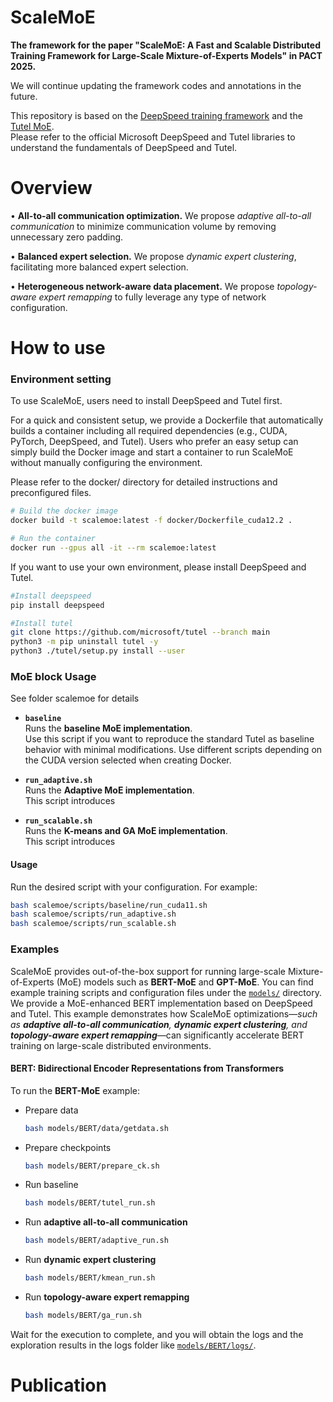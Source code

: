 # ScaleMoE
**The framework for the paper "ScaleMoE: A Fast and Scalable Distributed Training Framework for Large-Scale Mixture-of-Experts Models" in PACT 2025.**

We will continue updating the framework codes and annotations in the future.

This repository is based on the [DeepSpeed training framework](https://github.com/microsoft/DeepSpeed) and the [Tutel MoE](https://github.com/microsoft/tutel).  
Please refer to the official Microsoft DeepSpeed and Tutel libraries to understand the fundamentals of DeepSpeed and Tutel.

# Overview

• **All-to-all communication optimization.** We propose *adaptive all-to-all communication* to minimize communication volume by removing unnecessary zero padding.

• **Balanced expert selection.** We propose *dynamic expert clustering*, facilitating more balanced expert selection.

• **Heterogeneous network-aware data placement.** We propose *topology-aware expert remapping* to fully leverage any type of network configuration.

# How to use

### Environment setting
To use ScaleMoE, users need to install DeepSpeed and Tutel first.

For a quick and consistent setup, we provide a Dockerfile that automatically builds a container including all required dependencies (e.g., CUDA, PyTorch, DeepSpeed, and Tutel).
Users who prefer an easy setup can simply build the Docker image and start a container to run ScaleMoE without manually configuring the environment.

Please refer to the docker/ directory for detailed instructions and preconfigured files.

```bash
# Build the docker image
docker build -t scalemoe:latest -f docker/Dockerfile_cuda12.2 .

# Run the container
docker run --gpus all -it --rm scalemoe:latest
```

If you want to use your own environment, please install DeepSpeed and Tutel.

```bash
#Install deepspeed
pip install deepspeed

#Install tutel
git clone https://github.com/microsoft/tutel --branch main
python3 -m pip uninstall tutel -y
python3 ./tutel/setup.py install --user
```

### MoE block Usage
See folder scalemoe for details
- **`baseline`**  
  Runs the **baseline MoE implementation**.  
  Use this script if you want to reproduce the standard Tutel as baseline behavior with minimal modifications.
  Use different scripts depending on the CUDA version selected when creating Docker.
  
- **`run_adaptive.sh`**  
  Runs the **Adaptive MoE implementation**.  
  This script introduces 

- **`run_scalable.sh`**  
  Runs the **K-means and GA MoE implementation**.  
  This script introduces
   
#### Usage
Run the desired script with your configuration. For example:
```bash
bash scalemoe/scripts/baseline/run_cuda11.sh
bash scalemoe/scripts/run_adaptive.sh
bash scalemoe/scripts/run_scalable.sh
```

### Examples
ScaleMoE provides out-of-the-box support for running large-scale Mixture-of-Experts (MoE) models such as **BERT-MoE** and **GPT-MoE**. 
You can find example training scripts and configuration files under the [`models/`](./models) directory.
We provide a MoE-enhanced BERT implementation based on DeepSpeed and Tutel. 
This example demonstrates how ScaleMoE optimizations—_such as **adaptive all-to-all communication**, **dynamic expert clustering**, and **topology-aware expert remapping**_—can significantly accelerate BERT training on large-scale distributed environments.
#### **BERT**: Bidirectional Encoder Representations from Transformers
To run the **BERT-MoE** example:
- Prepare data
  ```bash
  bash models/BERT/data/getdata.sh
  ```
- Prepare checkpoints
  ```bash
  bash models/BERT/prepare_ck.sh
  ```
- Run baseline
  ```bash
  bash models/BERT/tutel_run.sh
  ```
- Run **adaptive all-to-all communication**
  ```bash
  bash models/BERT/adaptive_run.sh
  ```
- Run **dynamic expert clustering**
  ```bash
  bash models/BERT/kmean_run.sh
  ```
- Run **topology-aware expert remapping**
  ```bash
  bash models/BERT/ga_run.sh
  ```
Wait for the execution to complete, and you will obtain the logs and the exploration results in the logs folder like [`models/BERT/logs/`](./models/BERT/logs).

# Publication
